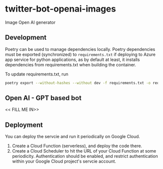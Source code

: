 # twitter-bot-openai-images
Image Open AI generator


## Development

Poetry can be used to manage dependencies locally. Poetry dependencies must be exported (synchronized) to `requirements.txt` if deploying to Azure app service for python applications,
as by default at least, it installs dependencies from requirements.txt when building the container.

To update requirements.txt, run

```sh
poetry export --without-hashes --without dev -f requirements.txt -o requirements.txt
```

## Open AI - GPT based bot

<< FILL ME IN>>

## Deployment

You can deploy the servcie and run it periodically on Google Cloud.

1. Create a Cloud Function (serverless), and deploy the code there.
1. Create a Cloud Scheduler to hit the URL of your Cloud Function at some periodicity. Authentication should be enabled, and restrict authentication within your Google Cloud project's servcie account.